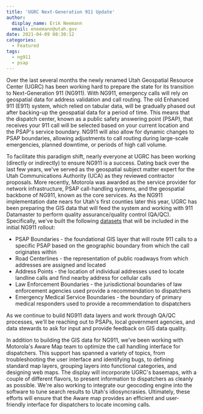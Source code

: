 ```yaml
---
title: 'UGRC Next-Generation 911 Update'
author:
  display_name: Erik Neemann
  email: eneemann@utah.gov
date: 2021-04-09 08:30:12
categories:
  - Featured
tags:
  - ng911
  - psap
---
```


Over the last several months the newly renamed Utah Geospatial Resource Center (UGRC) has been working hard to prepare the state for its transition to Next-Generation 911 (NG911).  With NG911, emergency calls will rely on geospatial data for address validation and call routing.  The old Enhanced 911 (E911) system, which relied on tabular data, will be gradually phased out after backing-up the geospatial data for a period of time.  This means that the dispatch center, known as a public safety answering point (PSAP), that receives your 911 call will be selected based on your current location and the PSAP's service boundary.  NG911 will also allow for dynamic changes to PSAP boundaries, allowing adjustments to call routing during large-scale emergencies, planned downtime, or periods of high call volume.

To facilitate this paradigm shift, nearly everyone at UGRC has been working (directly or indirectly) to ensure NG911 is a success.  Dating back over the last few years, we've served as the geospatial subject matter expert for the Utah Communications Authority (UCA) as they reviewed contractor proposals.  More recently, Motorola was awarded as the service provider for network infrastructure, PSAP call-handling systems, and the geospatial backbone of NG911, known as the core services.  As the NG911 implementation date nears for Utah's first counties later this year, UGRC has been preparing the GIS data that will feed the system and working with 911 Datamaster to perform quality assurance/quality control (QA/QC).  Specifically, we've built the following [datasets](https://gis.utah.gov/data/911/) that will be included in the initial NG911 rollout:

- PSAP Boundaries - the foundational GIS layer that will route 911 calls to a specific PSAP based on the geographic boundary from which the call originates within
- Road Centerlines - the representation of public roadways from which addresses are assigned and located
- Address Points - the location of individual addresses used to locate landline calls and find nearby address for cellular calls
- Law Enforcement Boundaries - the jurisdictional boundaries of law enforcement agencies used provide a recommendation to dispatchers
- Emergency Medical Service Boundaries - the boundary of primary medical responders used to provide a recommendation to dispatchers

As we continue to build NG911 data layers and work through QA/QC processes, we'll be reaching out to PSAPs, local government agencies, and data stewards to ask for input and provide feedback on GIS data quality.

In addition to building the GIS data for NG911, we've been working with Motorola's Aware Map team to optimize the call handling interface for dispatchers.  This support has spanned a variety of topics, from troubleshooting the user interface and identifying bugs, to defining standard map layers, grouping layers into functional categories, and designing web maps.  The display will incorporate UGRC's basemaps, with a couple of different flavors, to present information to dispatchers as cleanly as possible.  We're also working to integrate our geocoding engine into the software to tune search results to Utah's idiosyncrasies.  Ultimately, these efforts will ensure that the Aware map provides an efficient and user-friendly interface for dispatchers to locate incoming calls.
